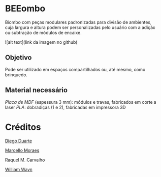 # BEEombo

Biombo com peças modulares padronizadas para divisão de ambientes, cuja largura e altura podem ser personalizadas pelo usuário com a adição ou subtração de módulos de encaixe.

![alt text](link da imagem no github)


## Objetivo

Pode ser utilizado em espaços compartilhados ou, até mesmo, como brinquedo.

## Material necessário

*Placa de MDF* (espessura 3 mm): módulos e travas, fabricados em corte a laser
*PLA*: dobradiças (1 e 2), fabricadas em impressora 3D


# Créditos

[Diego Duarte](https://www.linkedin.com/in/diego-duarte-inov)

[Marcello Moraes](http://facebook.com/marcello.moraes5)

[Raquel M. Carvalho](https://br.linkedin.com/in/raquelmachadocarvalho)

[William Wayn](https://github.com/WillzWayn)
